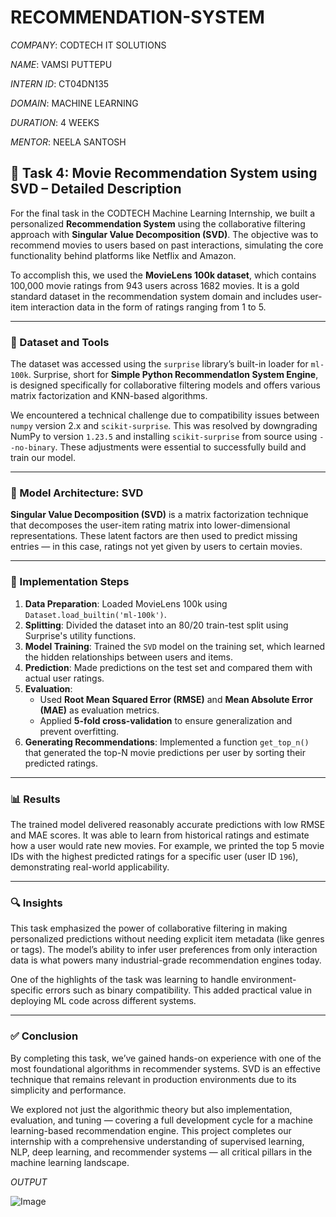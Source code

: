 # RECOMMENDATION-SYSTEM

*COMPANY*: CODTECH IT SOLUTIONS

*NAME*: VAMSI PUTTEPU

*INTERN ID*: CT04DN135

*DOMAIN*: MACHINE LEARNING

*DURATION*: 4 WEEKS

*MENTOR*: NEELA SANTOSH

## 🧠 Task 4: Movie Recommendation System using SVD – Detailed Description

For the final task in the CODTECH Machine Learning Internship, we built a personalized **Recommendation System** using the collaborative filtering approach with **Singular Value Decomposition (SVD)**. The objective was to recommend movies to users based on past interactions, simulating the core functionality behind platforms like Netflix and Amazon.

To accomplish this, we used the **MovieLens 100k dataset**, which contains 100,000 movie ratings from 943 users across 1682 movies. It is a gold standard dataset in the recommendation system domain and includes user-item interaction data in the form of ratings ranging from 1 to 5.

---

### 📁 Dataset and Tools

The dataset was accessed using the `surprise` library’s built-in loader for `ml-100k`. Surprise, short for **Simple Python RecommendatIon System Engine**, is designed specifically for collaborative filtering models and offers various matrix factorization and KNN-based algorithms.

We encountered a technical challenge due to compatibility issues between `numpy` version 2.x and `scikit-surprise`. This was resolved by downgrading NumPy to version `1.23.5` and installing `scikit-surprise` from source using `--no-binary`. These adjustments were essential to successfully build and train our model.

---

### 🧠 Model Architecture: SVD

**Singular Value Decomposition (SVD)** is a matrix factorization technique that decomposes the user-item rating matrix into lower-dimensional representations. These latent factors are then used to predict missing entries — in this case, ratings not yet given by users to certain movies.

---

### 🔧 Implementation Steps

1. **Data Preparation**: Loaded MovieLens 100k using `Dataset.load_builtin('ml-100k')`.
2. **Splitting**: Divided the dataset into an 80/20 train-test split using Surprise's utility functions.
3. **Model Training**: Trained the `SVD` model on the training set, which learned the hidden relationships between users and items.
4. **Prediction**: Made predictions on the test set and compared them with actual user ratings.
5. **Evaluation**:
   - Used **Root Mean Squared Error (RMSE)** and **Mean Absolute Error (MAE)** as evaluation metrics.
   - Applied **5-fold cross-validation** to ensure generalization and prevent overfitting.
6. **Generating Recommendations**: Implemented a function `get_top_n()` that generated the top-N movie predictions per user by sorting their predicted ratings.

---

### 📊 Results

The trained model delivered reasonably accurate predictions with low RMSE and MAE scores. It was able to learn from historical ratings and estimate how a user would rate new movies. For example, we printed the top 5 movie IDs with the highest predicted ratings for a specific user (user ID `196`), demonstrating real-world applicability.

---

### 🔍 Insights

This task emphasized the power of collaborative filtering in making personalized predictions without needing explicit item metadata (like genres or tags). The model’s ability to infer user preferences from only interaction data is what powers many industrial-grade recommendation engines today.

One of the highlights of the task was learning to handle environment-specific errors such as binary compatibility. This added practical value in deploying ML code across different systems.

---

### ✅ Conclusion

By completing this task, we’ve gained hands-on experience with one of the most foundational algorithms in recommender systems. SVD is an effective technique that remains relevant in production environments due to its simplicity and performance.

We explored not just the algorithmic theory but also implementation, evaluation, and tuning — covering a full development cycle for a machine learning-based recommendation engine. This project completes our internship with a comprehensive understanding of supervised learning, NLP, deep learning, and recommender systems — all critical pillars in the machine learning landscape.

*OUTPUT*

![Image](https://github.com/user-attachments/assets/489f8769-a8bf-45ce-ab87-9ae06826a515)

